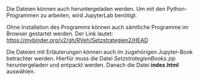 Die Dateien können auch heruntergeladen werden. Um mit den Python-Programmen zu arbeiten, wird JupyterLab benötigt.

Ohne Installation des Programms können auch sämtliche Programme im Browser gestartet werden. Der Link lautet:
https://mybinder.org/v2/gh/RVeh/Setzstrategien2/HEAD

Die Dateien mit Erläuterungen können auch im zugehörigen Jupyter-Book betrachter werden. 
Hierfür muss die Datei *SetzstrategienBooks.zip* heruntergeladen und entpackt werden. Danach die Datei **index.html** auswählen. 

